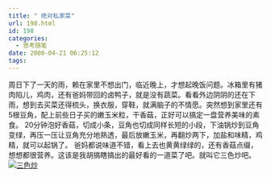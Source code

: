 ```yaml
---
title: " 绝对私家菜"
url: 198.html
id: 198
categories:
  - 思考随笔
date: 2008-04-21 06:25:12
tags:
---
```


周日下了一天的雨，赖在家里不想出门，临近晚上，才想起晚饭问题。冰箱里有猪肉陷儿，鸡肉，还有爸妈带回的卤鸭子，就是没有蔬菜。看看外边阴阴的还在下雨，想到去买菜还得梳头，换衣服，穿鞋，就满脑子的不情愿。突然想到家里还有5根豆角，配上前些日子买的嫩玉米粒，干香菇，正好可以搞定一盘营养美味的素食。 20分钟泡好香菇，切成小条，豆角也切成同样长短的小段，下油锅炒到豆角变绿，再压一压让豆角充分地熟透，最后放嫩玉米，再翻炒两下，加盐和味精，鸡精，就可以起锅了。 爸妈都说味道不错，看上去也黄黄绿绿的，还有香菇点缀，想想都很营养。这该是我胡搞瞎搞出的最好看的一道菜了吧。就叫它三色炒吧。 [![三色炒](../../../images/2008/04/1-thumb.gif)](../../../images/2008/04/1.gif)